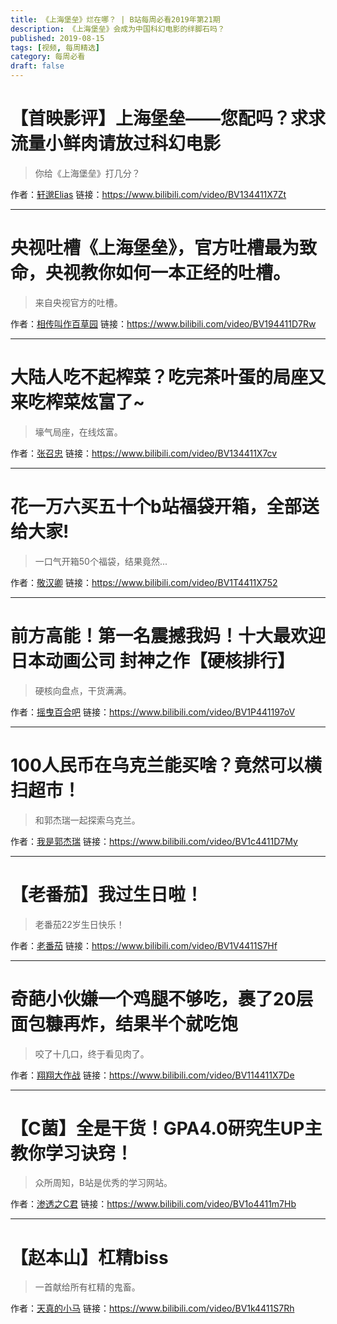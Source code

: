 ```yaml
---
title: 《上海堡垒》烂在哪？ | B站每周必看2019年第21期
description: 《上海堡垒》会成为中国科幻电影的绊脚石吗？
published: 2019-08-15
tags: [视频, 每周精选]
category: 每周必看
draft: false
---
```


# 【首映影评】上海堡垒——您配吗？求求流量小鲜肉请放过科幻电影
> 你给《上海堡垒》打几分？

作者：[轩邈Elias](https://space.bilibili.com/3386870)
链接：https://www.bilibili.com/video/BV134411X7Zt

---

# 央视吐槽《上海堡垒》，官方吐槽最为致命，央视教你如何一本正经的吐槽。
> 来自央视官方的吐槽。

作者：[相传叫作百草园](https://space.bilibili.com/386150567)
链接：https://www.bilibili.com/video/BV194411D7Rw

---

# 大陆人吃不起榨菜？吃完茶叶蛋的局座又来吃榨菜炫富了~
> 壕气局座，在线炫富。

作者：[张召忠](https://space.bilibili.com/33683045)
链接：https://www.bilibili.com/video/BV134411X7cv

---

# 花一万六买五十个b站福袋开箱，全部送给大家!
> 一口气开箱50个福袋，结果竟然...

作者：[敬汉卿](https://space.bilibili.com/9824766)
链接：https://www.bilibili.com/video/BV1T4411X752

---

# 前方高能！第一名震撼我妈！十大最欢迎日本动画公司 封神之作【硬核排行】
> 硬核向盘点，干货满满。

作者：[摇曳百合吧](https://space.bilibili.com/10005407)
链接：https://www.bilibili.com/video/BV1P441197oV

---

# 100人民币在乌克兰能买啥？竟然可以横扫超市！
> 和郭杰瑞一起探索乌克兰。

作者：[我是郭杰瑞](https://space.bilibili.com/176037767)
链接：https://www.bilibili.com/video/BV1c4411D7My

---

# 【老番茄】我过生日啦！
> 老番茄22岁生日快乐！

作者：[老番茄](https://space.bilibili.com/546195)
链接：https://www.bilibili.com/video/BV1V4411S7Hf

---

# 奇葩小伙嫌一个鸡腿不够吃，裹了20层面包糠再炸，结果半个就吃饱
> 咬了十几口，终于看见肉了。

作者：[翔翔大作战](https://space.bilibili.com/196356191)
链接：https://www.bilibili.com/video/BV114411X7De

---

# 【C菌】全是干货！GPA4.0研究生UP主教你学习诀窍！
> 众所周知，B站是优秀的学习网站。

作者：[渗透之C君](https://space.bilibili.com/4162287)
链接：https://www.bilibili.com/video/BV1o4411m7Hb

---

# 【赵本山】杠精biss
> 一首献给所有杠精的鬼畜。

作者：[天真的小马](https://space.bilibili.com/47699114)
链接：https://www.bilibili.com/video/BV1k4411S7Rh

